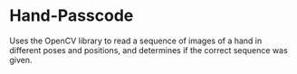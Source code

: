 Hand-Passcode
=============

Uses the OpenCV library to read a sequence of images of a hand in different poses and positions, and determines if the correct sequence was given.